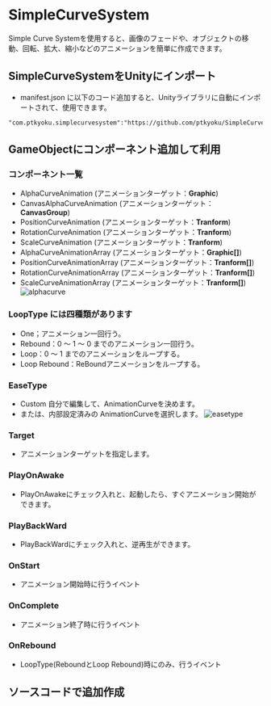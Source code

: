 # SimpleCurveSystem
Simple Curve Systemを使用すると、画像のフェードや、オブジェクトの移動、回転、拡大、縮小などのアニメーションを簡単に作成できます。

## SimpleCurveSystemをUnityにインポート
- manifest.json に以下のコード追加すると、Unityライブラリに自動にインポートされて、使用できます。
```
"com.ptkyoku.simplecurvesystem":"https://github.com/ptkyoku/SimpleCurveSystem.git#v1.0.0"
```
## GameObjectにコンポーネント追加して利用
### コンポーネント一覧
- AlphaCurveAnimation (アニメーションターゲット：**Graphic**)
- CanvasAlphaCurveAnimation (アニメーションターゲット：**CanvasGroup**)
- PositionCurveAnimation (アニメーションターゲット：**Tranform**)
- RotationCurveAnimation (アニメーションターゲット：**Tranform**)
- ScaleCurveAnimation (アニメーションターゲット：**Tranform**)
- AlphaCurveAnimationArray (アニメーションターゲット：**Graphic[]**)
- PositionCurveAnimationArray (アニメーションターゲット：**Tranform[]**)
- RotationCurveAnimationArray (アニメーションターゲット：**Tranform[]**)
- ScaleCurveAnimationArray (アニメーションターゲット：**Tranform[]**)
![alphacurve](https://github.com/ptkyoku/SimpleCurveSystem/assets/21057634/9b03617b-0be5-46fc-a677-521bf8c562fc)

### LoopType には四種類があります
- One；アニメーション一回行う。
- Rebound：0 ～ 1 ～ 0 までのアニメーション一回行う。
- Loop：0 ～ 1 までのアニメーションをループする。
- Loop Rebound：ReBoundアニメーションをループする。

### EaseType
- Custom 自分で編集して、AnimationCurveを決めます。
- または、内部設定済みの AnimationCurveを選択します。
![easetype](https://github.com/ptkyoku/SimpleCurveSystem/assets/21057634/3162d561-112f-44a3-9df4-1d9f58dfe03e)

### Target
- アニメーションターゲットを指定します。
### PlayOnAwake
- PlayOnAwakeにチェック入れと、起動したら、すぐアニメーション開始ができます。
### PlayBackWard
- PlayBackWardにチェック入れと、逆再生ができます。
### OnStart
- アニメーション開始時に行うイベント
### OnComplete
- アニメーション終了時に行うイベント
### OnRebound
- LoopType(ReboundとLoop Rebound)時にのみ、行うイベント

## ソースコードで追加作成
